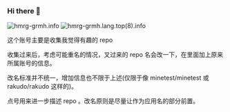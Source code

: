 ### Hi there 👋

![hmrg-grmh.info](https://github-readme-stats.vercel.app/api?username=hmrg-grmh&show_icons=true)
![hmrg-grmh.lang.top(8).info](https://github-readme-stats.vercel.app/api/top-langs/?username=hmrg-grmh&layout=compact&langs_count=8)

<!--
**hmrg-grmh/hmrg-grmh** is a ✨ _special_ ✨ repository because its `README.md` (this file) appears on your GitHub profile.

Here are some ideas to get you started:

- 🔭 I’m currently working on ...
- 🌱 I’m currently learning ...
- 👯 I’m looking to collaborate on ...
- 🤔 I’m looking for help with ...
- 💬 Ask me about ...
- 📫 How to reach me: ...
- 😄 Pronouns: ...
- ⚡ Fun fact: ...
-->


这个账号主要是收集我觉得有趣的 repo 

收集过来后，考虑可能重名的情况，叉过来的 repo 名会改一下，在里面加上原来所属账号的信息。

改名标准并不统一，增加信息也不限于上述(仅限于像 minetest/minetest 或 rakudo/rakudo 这样的)。

点号用来进一步描述 repo 。改名原则是尽量让作为应用名的部分前置。
